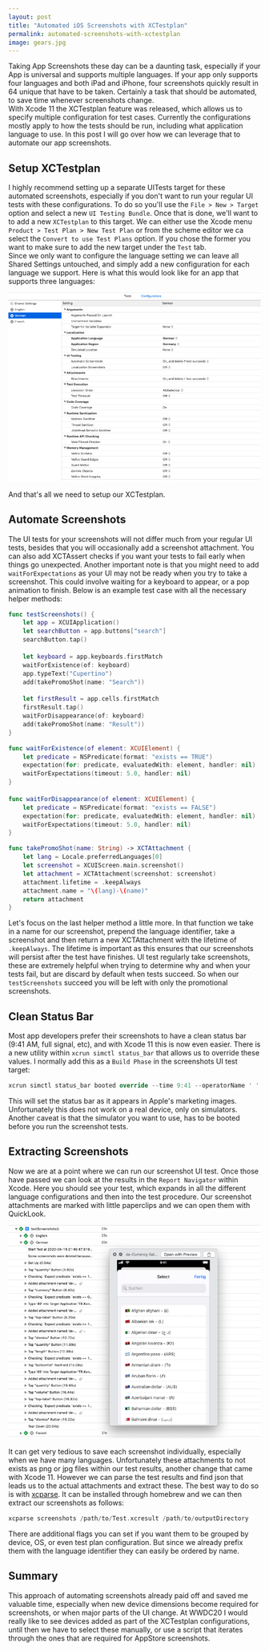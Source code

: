 ```yaml
---
layout: post
title: "Automated iOS Screenshots with XCTestplan"
permalink: automated-screenshots-with-xctestplan
image: gears.jpg
---
```


Taking App Screenshots these day can be a daunting task, especially if your App is universal and supports multiple languages. If your app only supports four languages and both iPad and iPhone, four screenshots quickly result in 64 unique that have to be taken. Certainly a task that should be automated, to save time whenever screenshots change.  
With Xcode 11 the XCTestplan feature was released, which allows us to specify multiple configuration for test cases. Currently the configurations mostly apply to how the tests should be run, including what application language to use. In this post I will go over how we can leverage that to automate our app screenshots.  

## Setup XCTestplan
I highly recommend setting up a separate UITests target for these automated screenshots, especially if you don't want to run your regular UI tests with these configurations. To do so you'll use the `File > New > Target` option and select a new `UI Testing Bundle`.
Once that is done, we'll want to to add a new `XCTestplan` to this target. We can either use the Xcode menu `Product > Test Plan > New Test Plan` or from the scheme editor we ca select the `Convert to use Test Plans` option. If you chose the former you want to make sure to add the new target under the `Test` tab.  
Since we only want to configure the language setting we can leave all Shared Settings untouched, and simply add a new configuration for each language we support. Here is what this would look like for an app that supports three languages:  

![XCTestplan configuration](./assets/images/TestPlanConfig.png)

And that's all we need to setup our XCTestplan.  

## Automate Screenshots
The UI tests for your screenshots will not differ much from your regular UI tests, besides that you will occasionally add a screenshot attachment. You can also add XCTAssert checks if you want your tests to fail early when things go unexpected. Another important note is that you might need to add `waitForExpectations` as your UI may not be ready when you try to take a screenshot. This could involve waiting for a keyboard to appear, or a pop animation to finish. Below is an example test case with all the necessary helper methods:

```swift
func testScreenshots() {
    let app = XCUIApplication()
    let searchButton = app.buttons["search"]
    searchButton.tap()
    
    let keyboard = app.keyboards.firstMatch
    waitForExistence(of: keyboard)
    app.typeText("Cupertino")
    add(takePromoShot(name: "Search"))
    
    let firstResult = app.cells.firstMatch
    firstResult.tap()
    waitForDisappearance(of: keyboard)
    add(takePromoShot(name: "Result"))
}
```

```swift
func waitForExistence(of element: XCUIElement) {
	let predicate = NSPredicate(format: "exists == TRUE")
	expectation(for: predicate, evaluatedWith: element, handler: nil)
	waitForExpectations(timeout: 5.0, handler: nil)
}

func waitForDisappearance(of element: XCUIElement) {
	let predicate = NSPredicate(format: "exists == FALSE")
	expectation(for: predicate, evaluatedWith: element, handler: nil)
	waitForExpectations(timeout: 5.0, handler: nil)
}
```

```swift
func takePromoShot(name: String) -> XCTAttachment {
	let lang = Locale.preferredLanguages[0]
	let screenshot = XCUIScreen.main.screenshot()
	let attachment = XCTAttachment(screenshot: screenshot)
	attachment.lifetime = .keepAlways
	attachment.name = "\(lang)-\(name)"
	return attachment
}
```

Let's focus on the last helper method a little more. In that function we take in a name for our screenshot, prepend the language identifier, take a screenshot and then return a new XCTAttachment with the lifetime of `.keepAlways`. The lifetime is important as this ensures that our screenshots will persist after the test have finishes. UI test regularly take screenshots, these are extremely helpful when trying to determine why and when your tests fail, but are discard by default when tests succeed. So when our `testScreenshots` succeed you will be left with only the promotional screenshots.  

## Clean Status Bar
Most app developers prefer their screenshots to have a clean status bar (9:41 AM, full signal, etc), and with Xcode 11 this is now even easier. There is a new utility within `xcrun simctl status_bar` that allows us to override these values. I normally add this as a `Build Phase` in the screenshots UI test target:
```swift
xcrun simctl status_bar booted override --time 9:41 --operatorName ' ' --cellularMode active --cellularBar 4 --wifiBars 3 --batteryState charged
```

This will set the status bar as it appears in Apple's marketing images. Unfortunately this does not work on a real device, only on simulators. Another caveat is that the simulator you want to use, has to be booted before you run the screenshot tests.

## Extracting Screenshots
Now we are at a point where we can run our screenshot UI test. Once those have passed we can look at the results in the `Report Navigator` within Xcode. Here you should see your test, which expands in all the different language configurations and then into the test procedure. Our screenshot attachments are marked with little paperclips and we can open them with QuickLook.

![Test results](./assets/images/TestResults.png)

It can get very tedious to save each screenshot individually, especially when we have many languages. Unfortunately these attachments to not exists as png or jpg files within our test results, another change that came with Xcode 11. However we can parse the test results and find json that leads us to the actual attachments and extract these. The best way to do so is with [xcparse](https://github.com/ChargePoint/xcparse). It can be installed through homebrew and we can then extract our screenshots as follows:
```swift
xcparse screenshots /path/to/Test.xcresult /path/to/outputDirectory
```

There are additional flags you can set if you want them to be grouped by device, OS, or even test plan configuration. But since we already prefix them with the language identifier they can easily be ordered by name.  

## Summary
This approach of automating screenshots already paid off and saved me valuable time, especially when new device dimensions become required for screenshots, or when major parts of the UI change. At WWDC20 I would really like to see devices added as part of the XCTestplan configurations, until then we have to select these manually, or use a script that iterates through the ones that are required for AppStore screenshots. 